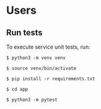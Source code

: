 # Users


## Run tests

To execute service unit tests, run:

``` $ python3 -m venv venv ```

``` $ source venv/bin/activate ```

``` $ pip install -r requirements.txt ```

``` $ cd app ```

``` $ python3 -m pytest ```